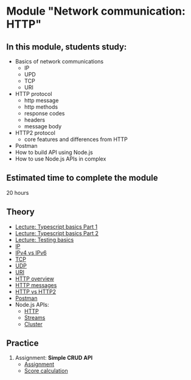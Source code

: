 # Module "Network communication: HTTP"

## In this module, students study:

- Basics of network communications
  - IP
  - UPD
  - TCP
  - URI
- HTTP protocol
  - http message
  - http methods
  - response codes
  - headers
  - message body
- HTTP2 protocol
  - core features and differences from HTTP
- Postman
- How to build API using Node.js
- How to use Node.js APIs in complex

## Estimated time to complete the module
20 hours

## Theory
- [Lecture: Typescript basics Part 1](https://youtu.be/I_aTbZcH8Do)
- [Lecture: Typescript basics Part 2](https://youtu.be/CegrbRXGw20)
- [Lecture: Testing basics](https://youtu.be/ab_QJ52Z-fs)
- [IP](https://en.wikipedia.org/wiki/Internet_Protocol)
- [IPv4 vs IPv6](https://community.fs.com/blog/ipv4-vs-ipv6-whats-the-difference.html)
- [TCP](https://en.wikipedia.org/wiki/Transmission_Control_Protocol)
- [UDP](https://en.wikipedia.org/wiki/User_Datagram_Protocol)
- [URI](https://developer.mozilla.org/en-US/docs/Web/HTTP/Basics_of_HTTP/Identifying_resources_on_the_Web)
- [HTTP overview](https://developer.mozilla.org/en-US/docs/Web/HTTP/Overview)
- [HTTP messages](https://developer.mozilla.org/en-US/docs/Web/HTTP/Messages)
- [HTTP vs HTTP2](https://www.digitalocean.com/community/tutorials/http-1-1-vs-http-2-what-s-the-difference)
- [Postman](https://learning.postman.com/docs/getting-started/introduction/#testing-apis)
- Node.js APIs:
  - [HTTP](https://nodejs.org/dist/latest-v16.x/docs/api/http.html)
  - [Streams](https://nodejs.org/dist/latest-v16.x/docs/api/http2.html)
  - [Cluster](https://nodejs.org/dist/latest-v16.x/docs/api/cluster.html)

## Practice
1. Assignment: **Simple CRUD API**
    - [Assignment](https://github.com/AlreadyBored/nodejs-assignments/blob/main/assignments/crud-api/assignment.md)
    - [Score calculation](https://github.com/AlreadyBored/nodejs-assignments/blob/main/assignments/crud-api/score.md)
